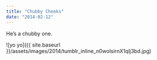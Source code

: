 ```yaml
---
title: "Chubby Cheeks"
date: "2014-02-12"
---
```


He’s a chubby one.

![yo yo]({{ site.baseurl }}/assets/images/2014/tumblr_inline_n0wolsirnX1qlj3bd.jpg)
